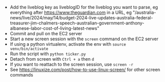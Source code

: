 - Add the liveblog key as liveblogID for the liveblog you want to parse, eg everything after https://www.theguardian.com in a URL, eg "/australia-news/live/2024/may/14/budget-2024-live-updates-australia-federal-treasurer-jim-chalmers-speech-australian-government-anthony-albanese-labor-cost-of-living-latest-news"
- Commit and pull on the EC2 server
- Start a new screen session with the `screen` command on the EC2 server
- If using a python virtualenv, activate the env with `source venv/bin/activate`
- Run the script with `python ticker.py`
- Detach from screen with `Ctrl + a` then `d`
- If you want to reattach to the screen session, use `screen -r`
- See https://linuxize.com/post/how-to-use-linux-screen/ for other screen commands 